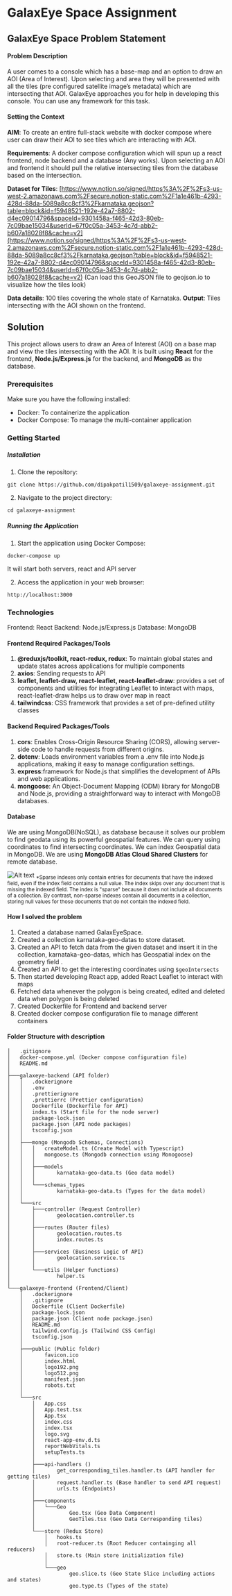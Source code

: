 # GalaxEye Space Assignment

## GalaxEye Space Problem Statement

#### Problem Description

A user comes to a console which has a base-map and an option to draw an AOI (Area of Interest). Upon selecting and area they will be presented with all the tiles (pre configured satellite image’s metadata) which are intersecting that AOI. GalaxEye approaches you for help in developing this console. You can use any framework for this task.

#### Setting the Context

**AIM**: To create an entire full-stack website with docker compose where user can draw their AOI to see tiles which are interacting with AOI.

**Requirements**: A docker compose configuration which will spun up a react frontend, node backend and a database (Any works). Upon selecting an AOI and frontend it should pull the relative intersecting tiles from the database based on the intersection.

**Dataset for Tiles**:
[https://www.notion.so/signed/https%3A%2F%2Fs3-us-west-2.amazonaws.com%2Fsecure.notion-static.com%2F1a1e461b-4293-428d-88da-5089a8cc8cf3%2Fkarnataka.geojson?table=block&id=f5948521-192e-42a7-8802-d4ec09014796&spaceId=9301458a-f465-42d3-80eb-7c09bae15034&userId=67f0c05a-3453-4c7d-abb2-b607a18028f8&cache=v2](https://www.notion.so/signed/https%3A%2F%2Fs3-us-west-2.amazonaws.com%2Fsecure.notion-static.com%2F1a1e461b-4293-428d-88da-5089a8cc8cf3%2Fkarnataka.geojson?table=block&id=f5948521-192e-42a7-8802-d4ec09014796&spaceId=9301458a-f465-42d3-80eb-7c09bae15034&userId=67f0c05a-3453-4c7d-abb2-b607a18028f8&cache=v2)
(Can load this GeoJSON file to geojson.io to visualize how the tiles look)

**Data details**: 100 tiles covering the whole state of Karnataka.
**Output**: Tiles intersecting with the AOI shown on the frontend.

## Solution

This project allows users to draw an Area of Interest (AOI) on a base map and view the tiles intersecting with the AOI. It is built using **React** for the frontend, **Node.js/Express.js** for the backend, and **MongoDB** as the database.

### Prerequisites
Make sure you have the following installed:
* Docker: To containerize the application
* Docker Compose: To manage the multi-container application

### Getting Started
##### Installation
1. Clone the repository:
```shell
git clone https://github.com/dipakpatil1509/galaxeye-assignment.git
```
2. Navigate to the project directory:
```shell
cd galaxeye-assignment
```
##### Running the Application
1. Start the application using Docker Compose:
```shell
docker-compose up
```
It will start both servers, react and API server

2. Access the application in your web browser:
```shell
http://localhost:3000
```
### Technologies
Frontend: React
Backend: Node.js/Express.js
Database: MongoDB

#### Frontend Required Packages/Tools 
1. **@reduxjs/toolkit, react-redux, redux**: To maintain global states and update states across applications for multiple components
2. **axios**: Sending requests to API
3. **leaflet, leaflet-draw, react-leaflet, react-leaflet-draw**: provides a set of components and utilities for integrating Leaflet to interact with maps, react-leaflet-draw helps us to draw over map in react
4. **tailwindcss**: CSS framework that provides a set of pre-defined utility classes

#### Backend Required Packages/Tools 
1. **cors**: Enables Cross-Origin Resource Sharing (CORS), allowing server-side code to handle requests from different origins.
2. **dotenv**: Loads environment variables from a .env file into Node.js applications, making it easy to manage configuration settings.
3. **express**:framework for Node.js that simplifies the development of APIs and web applications.
4. **mongoose**: An Object-Document Mapping (ODM) library for MongoDB and Node.js, providing a straightforward way to interact with MongoDB databases.

#### Database

We are using MongoDB(NoSQL), as database because it solves our problem to find geodata using its powerful geospatial features. We can query using coordinates to find intersecting coordinates. We can index Geospatial data in MongoDB. We are using **MongoDB Atlas Cloud Shared Clusters** for remote database.

![Alt text](image.png)
<sub>*Sparse indexes only contain entries for documents that have the indexed field, even if the index field contains a null value. The index skips over any document that is missing the indexed field. The index is "sparse" because it does not include all documents of a collection. By contrast, non-sparse indexes contain all documents in a collection, storing null values for those documents that do not contain the indexed field.</sub>

#### How I solved the problem
1. Created a database named GalaxEyeSpace.
2. Created a collection karnataka-geo-datas to store dataset.
3. Created an API to fetch data from the given dataset and insert it in the collection, karnataka-geo-datas, which has Geospatial index on the geometry field .
4. Created an API to get the interesting coordinates using `$geoIntersects`
5. Then started developing React app, added React Leaflet to interact with maps
6. Fetched data whenever the polygon is being created, edited and deleted data when polygon is being deleted
7. Created Dockerfile for Frontend and backend server
8. Created docker compose configuration file to manage different containers

#### Folder Structure with description
```
│   .gitignore 
│   docker-compose.yml (Docker compose configuration file)
│   README.md
│
├───galaxeye-backend (API folder)
│   │   .dockerignore
│   │   .env
│   │   .prettierignore
│   │   .prettierrc (Prettier configuration)
│   │   Dockerfile (Dockerfile for API)
│   │   index.ts (Start file for the node server)
│   │   package-lock.json
│   │   package.json (API node packages)
│   │   tsconfig.json
│   │
│   ├───mongo (Mongodb Schemas, Connections)
│   │   │   createModel.ts (Create Model with Typescript)
│   │   │   mongoose.ts (Mongodb connection using Monogoose)
│   │   │
│   │   ├───models
│   │   │       karnataka-geo-data.ts (Geo data model)
│   │   │
│   │   └───schemas_types
│   │           karnataka-geo-data.ts (Types for the data model)
│   │
│   └───src
│       ├───controller (Request Controller)
│       │       geolocation.controller.ts
│       │
│       ├───routes (Router files)
│       │       geolocation.routes.ts
│       │       index.routes.ts
│       │
│       ├───services (Business Logic of API)
│       │       geolocation.service.ts
│       │
│       └───utils (Helper functions)
│               helper.ts
│
└───galaxeye-frontend (Frontend/Client)
    │   .dockerignore
    │   .gitignore
    │   Dockerfile (Client Dockerfile)
    │   package-lock.json
    │   package.json (Client node package.json)
    │   README.md
    │   tailwind.config.js (Tailwind CSS Config)
    │   tsconfig.json 
    │
    ├───public (Public folder)
    │       favicon.ico
    │       index.html
    │       logo192.png
    │       logo512.png
    │       manifest.json
    │       robots.txt
    │
    └───src
        │   App.css
        │   App.test.tsx
        │   App.tsx
        │   index.css
        │   index.tsx
        │   logo.svg
        │   react-app-env.d.ts
        │   reportWebVitals.ts
        │   setupTests.ts
        │
        ├───api-handlers ()
        │       get_corresponding_tiles.handler.ts (API handler for getting tiles)
        │       request.handler.ts (Base handler to send API request)
        │       urls.ts (Endpoints)
        │
        ├───components
        │   └───Geo
        │           Geo.tsx (Geo Data Component)
        │           GeoTiles.tsx (Geo Data Corresponding tiles)
        │
        └───store (Redux Store)
            │   hooks.ts 
            │   root-reducer.ts (Root Reducer containging all reducers)
            │   store.ts (Main store initialization file)
            │
            └───geo
                    geo.slice.ts (Geo State Slice including actions and states)
                    geo.type.ts (Types of the state)
```